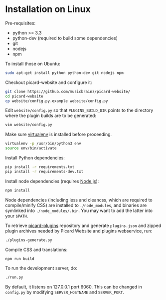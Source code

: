 # Installation on Linux

Pre-requisites:
- python >= 3.3
- python-dev (required to build some dependencies)
- git
- nodejs
- npm

To install those on Ubuntu:
```bash
sudo apt-get install python python-dev git nodejs npm
```

Checkout picard-website and configure it:

```bash
git clone https://github.com/musicbrainz/picard-website/
cd picard-website
cp website/config.py.example website/config.py
```

Edit `website/config.py` so that `PLUGINS_BUILD_DIR` points to the directory where the plugin builds are to be generated:

```bash
vim website/config.py
```

Make sure [virtualenv](http://virtualenv.readthedocs.org/en/latest/) is installed before proceeding.

```bash
virtualenv -p /usr/bin/python3 env
source env/bin/activate
```

Install Python dependencies:

```bash
pip install -r requirements.txt
pip install -r requirements-dev.txt
```

Install node dependencies (requires [Node.js](http://nodejs.org/download/)):

```bash
npm install
```

Node dependencies (including less and cleancss, which are required to compile/minify CSS) are installed to `./node_modules`, and binaries are symlinked into `./node_modules/.bin`. You may want to add the latter into your `$PATH`.

To retrieve [picard-plugins](https://github.com/musicbrainz/picard-plugins) repository and generate `plugins.json` and zipped plugin archives needed by Picard Website and plugins webservice, run:

```bash
./plugins-generate.py
```

Compile CSS and translations:

```bash
npm run build
```

To run the development server, do:

```bash
./run.py
```

By default, it listens on 127.0.0.1 port 6060.
This can be changed in `config.py` by modifying `SERVER_HOSTNAME` and `SERVER_PORT`.
